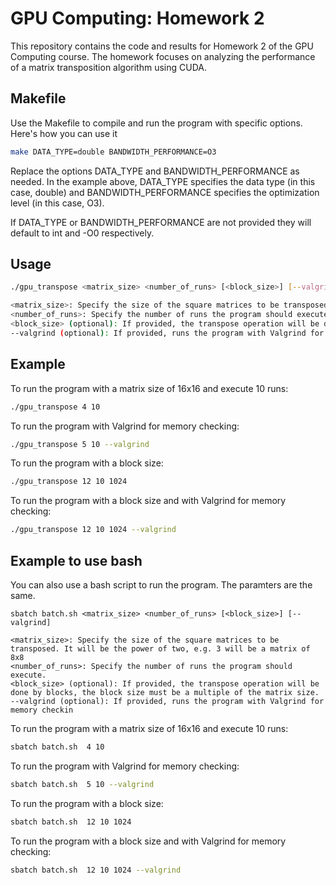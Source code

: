 # GPU Computing: Homework 2

This repository contains the code and results for Homework 2 of the GPU Computing course. The homework focuses on analyzing the performance of a matrix transposition algorithm using CUDA.

## Makefile 
Use the Makefile to compile and run the program with specific options. Here's how you can use it

```bash
make DATA_TYPE=double BANDWIDTH_PERFORMANCE=O3
```

Replace the options DATA_TYPE and BANDWIDTH_PERFORMANCE as needed. In the example above, DATA_TYPE specifies the data type (in this case, double) and BANDWIDTH_PERFORMANCE specifies the optimization level (in this case, O3).

If DATA_TYPE or BANDWIDTH_PERFORMANCE are not provided they will default to int and -O0 respectively.



## Usage

```bash
./gpu_transpose <matrix_size> <number_of_runs> [<block_size>] [--valgrind]

<matrix_size>: Specify the size of the square matrices to be transposed. It will be the power of two, e.g. 3 will be a matrix of 8x8
<number_of_runs>: Specify the number of runs the program should execute.
<block_size> (optional): If provided, the transpose operation will be done by blocks, the block size must be a multiple of the matrix size.
--valgrind (optional): If provided, runs the program with Valgrind for memory checkin
```
## Example

To run the program with a matrix size of 16x16 and execute 10 runs:

```bash
./gpu_transpose 4 10
```

To run the program with Valgrind for memory checking:

```bash
./gpu_transpose 5 10 --valgrind
```

To run the program with a block size:

```bash
./gpu_transpose 12 10 1024
```

To run the program with a block size and with Valgrind for memory checking:

```bash
./gpu_transpose 12 10 1024 --valgrind
```

## Example to use bash
You can also use a bash script to run the program. The paramters are the same.
```
sbatch batch.sh <matrix_size> <number_of_runs> [<block_size>] [--valgrind]

<matrix_size>: Specify the size of the square matrices to be transposed. It will be the power of two, e.g. 3 will be a matrix of 8x8
<number_of_runs>: Specify the number of runs the program should execute.
<block_size> (optional): If provided, the transpose operation will be done by blocks, the block size must be a multiple of the matrix size.
--valgrind (optional): If provided, runs the program with Valgrind for memory checkin
```



To run the program with a matrix size of 16x16 and execute 10 runs:

```bash
sbatch batch.sh  4 10
```

To run the program with Valgrind for memory checking:

```bash
sbatch batch.sh  5 10 --valgrind
```

To run the program with a block size:

```bash
sbatch batch.sh  12 10 1024
```

To run the program with a block size and with Valgrind for memory checking:

```bash
sbatch batch.sh  12 10 1024 --valgrind
```


